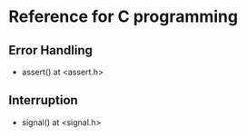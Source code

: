 # Reference for C programming

## Error Handling
* assert() at <assert.h>

## Interruption
* signal() at <signal.h>
